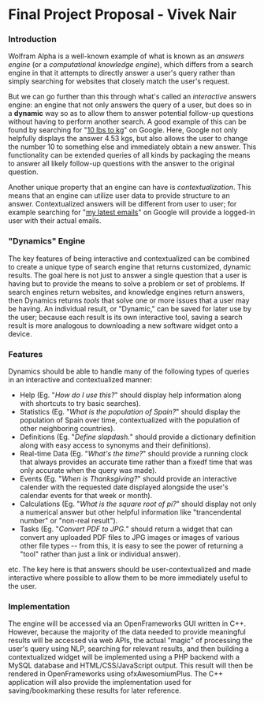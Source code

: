 # Final Project Proposal - Vivek Nair
### Introduction
Wolfram Alpha is a well-known example of what is known as an *answers engine* (or a *computational knowledge engine*), which differs from a search engine in that it attempts to directly answer a user's query rather than simply searching for websites that closely match the user's request.

But we can go further than this through what's called an *interactive* answers engine: an engine that not only answers the query of a user, but does so in a **dynamic** way so as to allow them to answer potential follow-up questions without having to perform another search. A good example of this can be found by searching for "[10 lbs to kg](https://www.google.com/search?q=10%20lbs%20to%20kgs)" on Google. Here, Google not only helpfully displays the answer 4.53 kgs, but also allows the user to change the number 10 to something else and immediately obtain a new answer. This functionality can be extended queries of all kinds by packaging the means to answer all likely follow-up questions with the answer to the original question.

Another unique property that an engine can have is *contextualization*. This means that an engine can utilize user data to provide structure to an answer. Contextualized answers will be different from user to user; for example searching for "[my latest emails](https://www.google.com/search?q=my%20latest%20emails)" on Google will provide a logged-in user with their actual emails.

### "Dynamics" Engine
The key features of being interactive and contextualized can be combined to create a unique type of search engine that returns customized, dynamic results. The goal here is not just to answer a single question that a user is having but to provide the means to solve a problem or set of problems. If search engines return websites, and knowledge engines return answers, then Dynamics returns *tools* that solve one or more issues that a user may be having. An individual result, or "Dynamic," can be saved for later use by the user; because each result is its own interactive tool, saving a search result is more analogous to downloading a new software widget onto a device.

### Features
Dynamics should be able to handle many of the following types of queries in an interactive and contextualized manner:

+ Help (Eg. "*How do I use this?*" should display help information along with shortcuts to try basic searches).
+ Statistics (Eg. "*What is the population of Spain?*" should display the population of Spain over time, contextualized with the population of other neighboring countries).
+ Definitions (Eg. "*Define slapdash.*" should provide a dictionary definition along with easy access to synonyms and their definitions).
+ Real-time Data (Eg. "*What's the time?*" should provide a running clock that always provides an accurate time rather than a fixedf time that was only accurate when the query was made).
+ Events (Eg. "*When is Thanksgiving?*" should provide an interactive calender with the requested date displayed alongside the user's calendar events for that week or month).
+ Calculations (Eg. "*What is the square root of pi?*" should display not only a numerical answer but other helpful information like "trancendental number" or "non-real result").
+ Tasks (Eg. "*Convert PDF to JPG.*" should return a widget that can convert any uploaded PDF files to JPG images or images of various other file types -- from this, it is easy to see the power of returning a "tool" rather than just a link or individual answer).

etc. The key here is that answers should be user-contextualized and made interactive where possible to allow them to be more immediately useful to the user.

### Implementation
The engine will be accessed via an OpenFrameworks GUI written in C++. However, because the majority of the data needed to provide meaningful results will be accessed via web APIs, the actual "magic" of processing the user's query using NLP, searching for relevant results, and then building a contextualized widget will be implemented using a PHP backend with a MySQL database and HTML/CSS/JavaScript output. This result will then be rendered in OpenFrameworks using ofxAwesomiumPlus. The C++ application will also provide the implementation used for saving/bookmarking these results for later reference.
